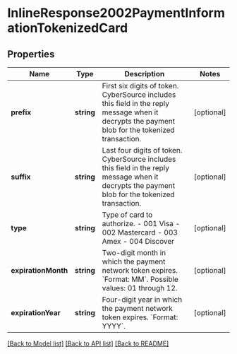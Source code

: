 # InlineResponse2002PaymentInformationTokenizedCard

## Properties
Name | Type | Description | Notes
------------ | ------------- | ------------- | -------------
**prefix** | **string** | First six digits of token. CyberSource includes this field in the reply message when it decrypts the payment blob for the tokenized transaction. | [optional] 
**suffix** | **string** | Last four digits of token. CyberSource includes this field in the reply message when it decrypts the payment blob for the tokenized transaction. | [optional] 
**type** | **string** | Type of card to authorize. - 001 Visa - 002 Mastercard - 003 Amex - 004 Discover | [optional] 
**expirationMonth** | **string** | Two-digit month in which the payment network token expires. &#x60;Format: MM&#x60;. Possible values: 01 through 12. | [optional] 
**expirationYear** | **string** | Four-digit year in which the payment network token expires. &#x60;Format: YYYY&#x60;. | [optional] 

[[Back to Model list]](../README.md#documentation-for-models) [[Back to API list]](../README.md#documentation-for-api-endpoints) [[Back to README]](../README.md)


